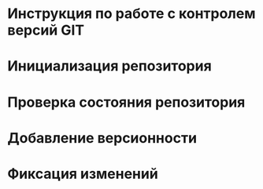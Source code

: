 # **Инструкция по работе с контролем версий GIT**

# Инициализация репозитория

# Проверка состояния репозитория

# Добавление версионности

# Фиксация изменений
